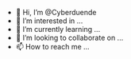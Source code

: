 - 👋 Hi, I’m @Cyberduende
- 👀 I’m interested in ...
- 🌱 I’m currently learning ...
- 💞️ I’m looking to collaborate on ...
- 📫 How to reach me ...

<!---
Cyberduende/Cyberduende is a ✨ special ✨ repository because its `README.md` (this file) appears on your GitHub profile.
You can click the Preview link to take a look at your changes.
--->
